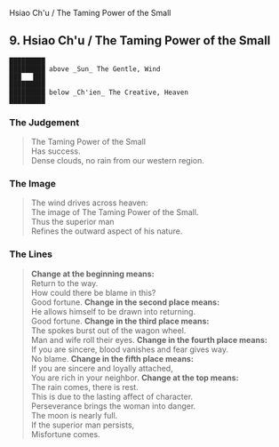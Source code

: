 Hsiao Ch'u / The Taming Power of the Small
## 9. Hsiao Ch'u / The Taming Power of the Small
    █████████
    █████████ above _Sun_ The Gentle, Wind  
    ███   ███
    █████████
    █████████ below _Ch'ien_ The Creative, Heaven  
    █████████
### The Judgement
> The Taming Power of the Small  
 Has success.  
 Dense clouds, no rain from our western region.
### The Image
> The wind drives across heaven:  
 The image of The Taming Power of the Small.  
 Thus the superior man  
 Refines the outward aspect of his nature.
### The Lines

 > **Change at the beginning means:**  
 Return to the way.  
 How could there be blame in this?  
 Good fortune.
 > **Change in the second place means:**  
 He allows himself to be drawn into returning.  
 Good fortune.
 > **Change in the third place means:**  
 The spokes burst out of the wagon wheel.  
 Man and wife roll their eyes.
 > **Change in the fourth place means:**  
 If you are sincere, blood vanishes and fear gives way.  
 No blame.
 > **Change in the fifth place means:**  
 If you are sincere and loyally attached,  
 You are rich in your neighbor.
 > **Change at the top means:**  
 The rain comes, there is rest.  
 This is due to the lasting affect of character.  
 Perseverance brings the woman into danger.  
 The moon is nearly full.  
 If the superior man persists,  
 Misfortune comes.



